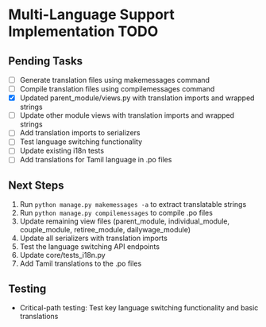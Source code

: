 # Multi-Language Support Implementation TODO

## Pending Tasks
- [ ] Generate translation files using makemessages command
- [ ] Compile translation files using compilemessages command
- [x] Updated parent_module/views.py with translation imports and wrapped strings
- [ ] Update other module views with translation imports and wrapped strings
- [ ] Add translation imports to serializers
- [ ] Test language switching functionality
- [ ] Update existing i18n tests
- [ ] Add translations for Tamil language in .po files

## Next Steps
1. Run `python manage.py makemessages -a` to extract translatable strings
2. Run `python manage.py compilemessages` to compile .po files
3. Update remaining view files (parent_module, individual_module, couple_module, retiree_module, dailywage_module)
4. Update all serializers with translation imports
5. Test the language switching API endpoints
6. Update core/tests_i18n.py
7. Add Tamil translations to the .po files

## Testing
- Critical-path testing: Test key language switching functionality and basic translations
